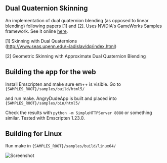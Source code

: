Dual Quaternion Skinning
------------------------

An implementation of dual quaternion blending (as opposed to linear blending) following
papers [1] and [2]. Uses NVIDIA's GameWorks Samples framework.
See it online [here](http://matejd.github.io/AngryQuaternion/AngryDudeApp.html).

[1] Skinning with Dual Quaternions (http://www.seas.upenn.edu/~ladislav/dq/index.html)

[2] Geometric Skinning with Approximate Dual Quaternion Blending


Building the app for the web
----------------------------

Install Emscripten and make sure em++ is visible. Go to
`{SAMPLES_ROOT}/samples/build/html5/`

and run make. AngryDudeApp is built and placed into
`{SAMPLES_ROOT}/samples/bin/html5/`

Check the results with
`python -m SimpleHTTPServer 8080`
or something similar. Tested with Emscripten 1.23.0.


Building for Linux
------------------

Run make in
`{SAMPLES_ROOT}/samples/build/linux64/`


![Screenshot](http://matejd.github.io/AngryQuaternion/screenshot.png)
